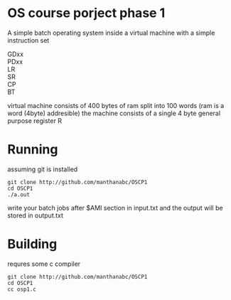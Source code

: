 # OS course porject phase 1
A simple batch operating system inside a virtual machine with a simple instruction set

GDxx \
PDxx \
LR \
SR \
CP \
BT 

virtual machine consists of 400 bytes of ram split into 100 words (ram is a word (4byte) addresible) 
the machine consists of a single 4 byte general purpose register R


# Running
assuming git is installed
```
git clone http://github.com/manthanabc/OSCP1
cd OSCP1
./a.out
```
write your batch jobs after $AMI section in input.txt
and the output will be stored in output.txt

# Building
requres some c compiler
```
git clone http://github.com/manthanabc/OSCP1
cd OSCP1
cc osp1.c
```
